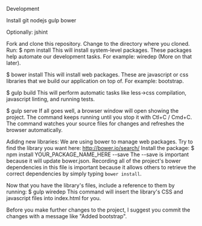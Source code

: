 Development

Install
git
nodejs
gulp
bower

Optionally:
jshint

Fork and clone this repository.
Change to the directory where you cloned.
Run:
$ npm install
This will install system-level packages. These packages help automate our development tasks. For example: wiredep (More on that later).

$ bower install
This will install web packages. These are javascript or css libraries that we build our application on top of. For example: bootstrap.

$ gulp build
This will perform automatic tasks like less->css compilation, javascript linting, and running tests.

$ gulp serve
If all goes well, a browser window will open showing the project. The command keeps running until you stop it with Ctl+C / Cmd+C. The command watches your source files for changes and refreshes the browser automatically.


Adidng new libraries:
We are using bower to manage web packages. Try to find the library you want here:
http://bower.io/search/
Install the package:
$ npm install YOUR_PACKAGE_NAME_HERE --save
The --save is important because it will update bower.json. Recording all of the project's bower dependencies in this file is important because it allows others to retrieve the correct dependencies by simply typing `bower install`.

Now that you have the library's files, include a reference to them by running:
$ gulp wiredep
This command will insert the library's CSS and javascript files into index.html for you.

Before you make further changes to the project, I suggest you commit the changes with a message like "Added bootstrap".


